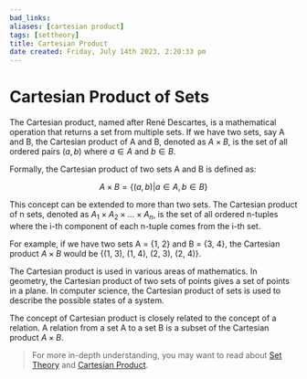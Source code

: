 ```yaml
---
bad_links: 
aliases: [cartesian product]
tags: [settheory]
title: Cartesian Product
date created: Friday, July 14th 2023, 2:20:33 pm
---
```

# Cartesian Product of Sets

The Cartesian product, named after René Descartes, is a mathematical operation that returns a set from multiple sets. If we have two sets, say A and B, the Cartesian product of A and B, denoted as $A \times B$, is the set of all ordered pairs $(a, b)$ where $a \in A$ and $b \in B$. 

Formally, the Cartesian product of two sets A and B is defined as:

$$
A \times B = \{(a, b) | a \in A, b \in B\}
$$

This concept can be extended to more than two sets. The Cartesian product of n sets, denoted as $A_1 \times A_2 \times … \times A_n$, is the set of all ordered n-tuples where the i-th component of each n-tuple comes from the i-th set.

For example, if we have two sets A = {1, 2} and B = {3, 4}, the Cartesian product $A \times B$ would be {(1, 3), (1, 4), (2, 3), (2, 4)}.

The Cartesian product is used in various areas of mathematics. In geometry, the Cartesian product of two sets of points gives a set of points in a plane. In computer science, the Cartesian product of sets is used to describe the possible states of a system.

The concept of Cartesian product is closely related to the concept of a relation. A relation from a set A to a set B is a subset of the Cartesian product $A \times B$. 

> For more in-depth understanding, you may want to read about [Set Theory](https://www.google.com/search?q=Set+Theory) and [Cartesian Product](https://www.google.com/search?q=Cartesian+Product).